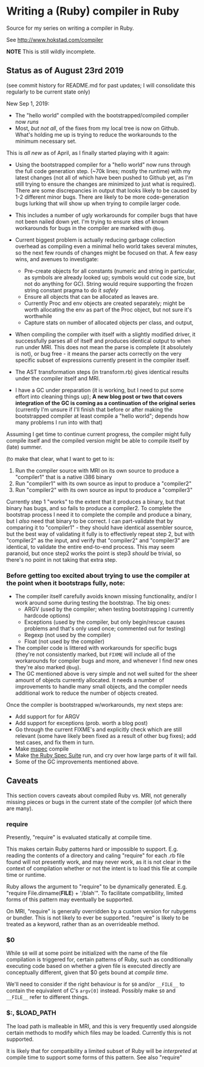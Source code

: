 
# Writing a (Ruby) compiler in Ruby

Source for my series on writing a compiler in Ruby.

See <http://www.hokstad.com/compiler>

**NOTE** This is still wildly incomplete.

## Status as of August 23rd 2019

(see commit history for README.md for past updates; I will consolidate this regularly to be current
state only)

New Sep 1, 2019:

 * The "hello world" compiled with the bootstrapped/compiled compiler now *runs*
 * Most, *but not all*, of the fixes from my local tree is now on Github.
   What's holding me up is trying to reduce the workarounds to the minimum
   necessary set.

This is *all new* as of April, as I finally started playing with it again:

 * Using the bootstrapped compiler for a "hello world" now runs through the
   full code generation step. (~70k lines; mostly the runtime) with my latest
   changes (not all of which have been pushed to Github yet, as I'm still trying
   to ensure the changes are minimized to just what is required). There are
   some discrepancies in output that looks likely to be caused by 1-2 different
   minor bugs. There are likely to be more code-generation bugs lurking that will
   show up when trying to compile larger code.
 * This includes a number of ugly workarounds for compiler bugs that have
   not been nailed down yet. I'm trying to ensure sites of known workarounds
   for bugs in the compiler are marked with `@bug`.
 * Current biggest problem is actually reducing garbage collection overhead
   as compiling even a minimal hello world takes several minutes, so the next
   few rounds of changes might be focused on that. A few easy wins, and avenues
   to investigate:
     * Pre-create objects for all constants (numeric and string in particular,
       as symbols are already looked up; symbols would cut code size, but not
       do anything for GC). String would require supporting the frozen string
       constant pragma to do it *safely*
     * Ensure all objects that can be allocated as leaves are.
     * Currently Proc and env objects are created separately; might be worth
       allocating the env as part of the Proc object, but not sure it's worthwhile
     * Capture stats on number of allocated objects per class, and output,

 * When compiling the compiler with itself with a slightly modified driver,
 it successfully parses all of itself and produces identical output to when
 run under MRI. This does not mean the parse is complete (it absolutely is not),
 or bug free - it means the parser acts correctly on the very specific subset
 of expressions currently present in the compiler itself.
 * The AST transformation steps (in transform.rb) gives identical results
 under the compiler itself and MRI.
 * I have a GC under preparation (it is working, but I need to put some effort
 into cleaning things up); **A new blog post or two that covers integration of the GC is coming as a continuation of the original series**
 (currently I'm unsure if I'll finish that before or after making the bootstrapped
 compiler at least compile a "hello world"; depends how many problems I run into
 with that)

Assuming I get time to continue current progress, the compiler might fully compile
itself and the compiled version might be able to compile itself by (late) summer.

(to make that clear, what I want to get to is:

 1. Run the compiler source with MRI on its own source to produce a "compiler1" that is a native i386 binary
 2. Run "compiler1" with its own source as input to produce a "compiler2"
 3. Run "compiler2" with its own source as input to produce a "compiler3"

Currently step 1 "works" to the extent that it produces a binary, but that binary has bugs, and so
fails to produce a compiler2. To complete the bootstrap process I need it to complete the compile
and produce a binary, but I *also* need that binary to be correct. I can part-validate that by comparing
it to "compiler1" - they should have identical assembler source, but the best way of validating it
fully is to effectively repeat step 2, but with "compiler2" as the input, and verify that "compiler2"
and "compiler3" are identical, to validate the entire end-to-end process. This may seem paranoid,
but once step2 works the point is step3 *should* be trivial, so there's no point in not taking
that extra step.


### Before getting too excited about trying to use the compiler at the point when it bootstraps fully, note:

 * The compiler itself carefully avoids known missing functionality, and/or I work around some during testing the bootstrap. The big ones:
   * ARGV (used by the compiler; when testing bootstrapping I currently hardcode options)
   * Exceptions (used by the compiler, but only begin/rescue causes problems and that's only used once; commented out for testing)
   * Regexp (not used by the compiler)
   * Float (not used by the compiler)
 * The compiler code is littered with workarounds for specific bugs (they're not consistently marked, but `FIXME` will include all of the workarounds for compiler bugs and more, and whenever I find new ones they're also marked `@bug`).
 * The GC mentioned above is very simple and not well suited for the sheer amount
 of objects currently allocated. It needs a number of improvements to handle
 many small objects, and the compiler needs additional work to reduce the number of objects created.

Once the compiler is bootstrapped w/workarounds, my next steps are:

 * Add support for for ARGV
 * Add support for exceptions (prob. worth a blog post)
 * Go through the current FIXME's and explicitly check which are still relevant (some have likely been fixed as a result of other bug fixes); add test cases, and fix them in turn.
 * Make [mspec](https://github.com/ruby/mspec) compile
 * Make [the Ruby Spec Suite](https://github.com/ruby/spec) run, and cry over how large parts of it will fail.
 * Some of the GC improvements mentioned above.


## Caveats

This section covers caveats about compiled Ruby vs. MRI, not
generally missing pieces or bugs in the current state of the
compiler (of which there are many).

### require

Presently, "require" is evaluated statically at compile time.

This makes certain Ruby patterns hard or impossible to support.
E.g. reading the contents of a directory and caling "require"
for each .rb file found will not presently work, and may never
work, as it is not clear in the context of compilation whether
or not the intent is to load this file at compile time or runtime.

Ruby allows the argument to "require" to be dynamically generated.
E.g. "require File.dirname(__FILE__) + '/blah'". To facilitate
compatibility, limited forms of this pattern may eventually
be supported.

On MRI, "require" is generally overridden by a custom version
for rubygems or bundler. This is not likely to ever be
supported. "require" is likely to be treated as a keyword,
rather than as an overrideable method.


### $0

While `$0` will at some point be initialized with the name of
the file compilation is triggered for, certain patterns of
Ruby, such as conditionally executing code based on whether
a given file is executed directly are conceptually different,
given that $0 gets bound at *compile time*.

We'll need to consider if the right behaviour is for `$0` and/or
`__FILE__` to contain the equivalent of C's `argv[0]` instead.
Possibly make `$0` and `__FILE__` refer to different things.


### $:, $LOAD_PATH

The load path is malleable in MRI, and this is very frequently
used alongside certain methods to modify which files may be
loaded. Currently this is not supported.

It is likely that for compatibility a limited subset of Ruby
will be *interpreted* at compile time to support some forms
of this pattern. See also "require"
